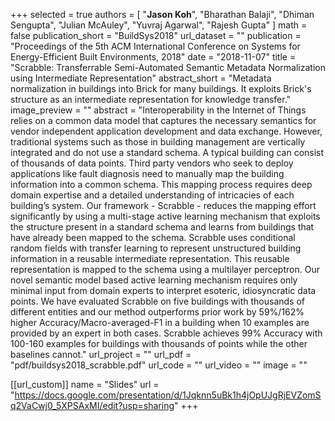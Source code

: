 +++
selected = true
authors = [
  "**Jason Koh**", "Bharathan Balaji", "Dhiman Sengupta", "Julian McAuley", "Yuvraj Agarwal", "Rajesh Gupta"
]
math = false
publication_short = "BuildSys2018"
url_dataset = ""
publication = "Proceedings of the 5th ACM International Conference on Systems for Energy-Efficient Built Environments, 2018"
date = "2018-11-07"
title = "Scrabble: Transferrable Semi-Automated Semantic Metadata Normalization using Intermediate Representation"
abstract_short = "Metadata normalization in buildings into Brick for many buildings. It exploits Brick's structure as an intermediate representation for knowledge transfer."
image_preview = ""
abstract = "Interoperability in the Internet of Things relies on a common data model that captures the necessary semantics for vendor independent application development and data exchange. However, traditional systems such as those in building management are vertically integrated and do not use a standard schema. A typical building can consist of thousands of data points. Third party vendors who seek to deploy applications like fault diagnosis need to manually map the building information into a common schema. This mapping process requires deep domain expertise and a detailed understanding of intricacies of each building’s system. Our framework - Scrabble - reduces the mapping effort significantly by using a multi-stage active learning mechanism that exploits the structure present in a standard schema and learns from buildings that have already been mapped to the schema. Scrabble uses conditional random fields with transfer learning to represent unstructured building information in a reusable intermediate representation. This reusable representation is mapped to the schema using a multilayer perceptron. Our novel semantic model based active learning mechanism requires only minimal input from domain experts to interpret esoteric, idiosyncratic data points. We have evaluated Scrabble on five buildings with thousands of different entities and our method outperforms prior work by 59%/162% higher Accuracy/Macro-averaged-F1 in a building when 10 examples are provided by an expert in both cases. Scrabble achieves 99% Accuracy with 100-160 examples for buildings with thousands of points while the other baselines cannot."
url_project = ""
url_pdf = "pdf/buildsys2018_scrabble.pdf"
url_code = ""
url_video = ""
image = ""

[[url_custom]]
name = "Slides"
url = "https://docs.google.com/presentation/d/1Jqknn5uBk1h4jOpUJgRjEVZomSq2VaCwj0_5XPSAxMI/edit?usp=sharing"
+++

